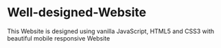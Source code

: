 # Well-designed-Website
This Website is designed using vanilla JavaScript, HTML5 and CSS3 with beautiful mobile responsive Website 


